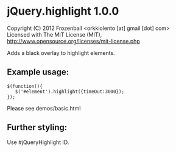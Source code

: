 jQuery.highlight 1.0.0
======

Copyright (C) 2012 Frozenball <orkkiolento [at] gmail [dot] com>  
Licensed with The MIT License (MIT), http://www.opensource.org/licenses/mit-license.php

Adds a black overlay to highlight elements.

Example usage:
----

    $(function(){
       $('#element').highlight({timeOut:3000});
    });

Please see demos/basic.html

Further styling:
--
Use #jQueryHighlight ID.
